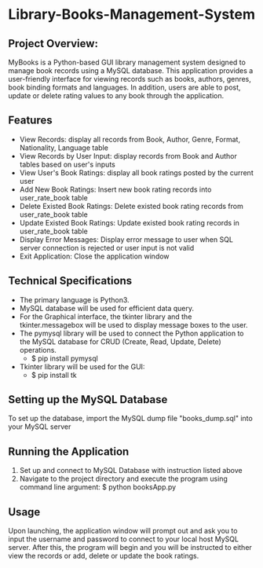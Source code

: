 # Library-Books-Management-System

## Project Overview:
MyBooks is a Python-based GUI library management system designed to manage book records using a MySQL database. This application provides a user-friendly interface for viewing records such as books, authors, genres, book binding formats and languages. In addition, users are able to post, update or delete rating values to any book through the application.

## Features
- View Records: display all records from Book, Author, Genre, Format, Nationality, Language table
- View Records by User Input: display records from Book and Author tables based on user's inputs
- View User's Book Ratings: display all book ratings posted by the current user
- Add New Book Ratings: Insert new book rating records into user_rate_book table
- Delete Existed Book Ratings: Delete existed book rating records from user_rate_book table
- Update Existed Book Ratings: Update existed book rating records in user_rate_book table
- Display Error Messages: Display error message to user when SQL server connection is rejected or user input is not valid
- Exit Application: Close the application window

## Technical Specifications
- The primary language is Python3.
- MySQL database will be used for efficient data query. 
- For the Graphical interface, the tkinter library and the tkinter.messagebox will be used to display message boxes to the user.
- The pymysql library will be used to connect the Python application to the MySQL database for CRUD (Create, Read, Update, Delete) operations.
   - $ pip install pymysql
- Tkinter library will be used for the GUI:
    - $ pip install tk

## Setting up the MySQL Database
To set up the database, import the MySQL dump file "books_dump.sql" into your MySQL server
 
## Running the Application
1. Set up and connect to MySQL Database with instruction listed above
2. Navigate to the project directory and execute the program using command line argument: $ python booksApp.py

## Usage
Upon launching, the application window will prompt out and ask you to input the username and password to connect to your local host MySQL server. After this, the program will begin and you will be instructed to either view the records or add, delete or update the book ratings.
